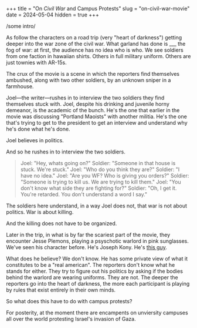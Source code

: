 +++
title = "On *Civil War* and Campus Protests"
slug = "on-civil-war-movie"
date = 2024-05-04
hidden = true
+++


/some intro/


As follow the characters on a road trip (very "heart of darkness") getting deeper into the war zone of the civil war. What garland has done is ___ the fog of war: at first, the audience has no idea who is who. We see soldiers from one faction in hawaiian shirts. Others in full military uniform. Others are just townies with AR-15s.

The crux of the movie is a scene in which the reporters find themselves ambushed, along with two other soldiers, by an unknown sniper in a farmhouse.

Joel—the writer—rushes in to interview the two soldiers they find themselves stuck with. Joel, despite his drinking and juvenile horny demeanor, is the academic of the bunch. He's the one that earlier in the movie was discussing "Portland Maoists" with another militia. He's the one that's trying to get to the president to get an interview and understand why he's done what he's done. 

Joel believes in politics.

And so he rushes in to interview the two soldiers.

> Joel: "Hey, whats going on?"
> Soldier: "Someone in that house is stuck. We're stuck."
> Joel: "Who do you think they are?"
> Soldier: "I have no idea."
> Joel: "Are you WF? Who is giving you orders?"
> Soldier: "Someone is trying to kill us. We are trying to kill them."
> Joel: "You don't know what side they are fighting for?"
> Soldier: "Oh, I get it. You're retarded. You don't understand a word I say."

The soldiers here understand, in a way Joel does not, that war is not about politics. War is about killing.

And the killing does not have to be organized.

Later in the trip, in what is by far the scariest part of the movie, they encounter Jesse Plemons, playing a psyschotic warlord in pink sunglasses. We've seen his character before. He's Joseph Kony. He's [this guy](0). 

What does he believe? We don't know. He has some private view of what it constitutes to be a "real american". The reporters don't know what he stands for either. They try to figure out his politics by asking if the bodies behind the warlord are wearing uniforms. They are not. The deeper the reporters go into the heart of darkness, the more each participant is playing by rules that exist entirely in their own minds.

So what does this have to do with campus protests?

For posterity, at the moment there are encampents on unviersity campuses all over the world protesting Israel's invasion of Gaza. 






[0]: https://www.reddit.com/media?url=https%3A%2F%2Fi.redd.it%2F416dfm11cw091.jpg
